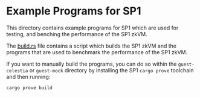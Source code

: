 # Example Programs for SP1

This directory contains example programs for SP1 which are used for testing, and benching the performance
of the SP1 zkVM.

The [build.rs](./build.rs) file contains a script which builds the SP1 zkVM and the programs that are used to
benchmark the performance of the SP1 zkVM.

If you want to manually build the programs, you can do so within the `guest-celestia` or `guest-mock` directory by installing the SP1 `cargo prove` toolchain and then running:

```shell
cargo prove build
```
